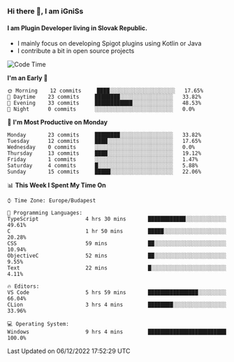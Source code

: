 ### Hi there 👋, I am iGniSs

#### I am Plugin Developer living in Slovak Republic.
- I mainly focus on developing Spigot plugins using Kotlin or Java
- I contribute a bit in open source projects

<!--START_SECTION:waka-->
![Code Time](http://img.shields.io/badge/Code%20Time-975%20hrs%2058%20mins-blue)

**I'm an Early 🐤** 

```text
🌞 Morning    12 commits     ████░░░░░░░░░░░░░░░░░░░░░   17.65% 
🌆 Daytime    23 commits     ████████░░░░░░░░░░░░░░░░░   33.82% 
🌃 Evening    33 commits     ████████████░░░░░░░░░░░░░   48.53% 
🌙 Night      0 commits      ░░░░░░░░░░░░░░░░░░░░░░░░░   0.0%

```
📅 **I'm Most Productive on Monday** 

```text
Monday       23 commits     ████████░░░░░░░░░░░░░░░░░   33.82% 
Tuesday      12 commits     ████░░░░░░░░░░░░░░░░░░░░░   17.65% 
Wednesday    0 commits      ░░░░░░░░░░░░░░░░░░░░░░░░░   0.0% 
Thursday     13 commits     ████░░░░░░░░░░░░░░░░░░░░░   19.12% 
Friday       1 commits      ░░░░░░░░░░░░░░░░░░░░░░░░░   1.47% 
Saturday     4 commits      █░░░░░░░░░░░░░░░░░░░░░░░░   5.88% 
Sunday       15 commits     █████░░░░░░░░░░░░░░░░░░░░   22.06%

```


📊 **This Week I Spent My Time On** 

```text
⌚︎ Time Zone: Europe/Budapest

💬 Programming Languages: 
TypeScript               4 hrs 30 mins       ████████████░░░░░░░░░░░░░   49.61% 
C                        1 hr 50 mins        █████░░░░░░░░░░░░░░░░░░░░   20.28% 
CSS                      59 mins             ██░░░░░░░░░░░░░░░░░░░░░░░   10.94% 
ObjectiveC               52 mins             ██░░░░░░░░░░░░░░░░░░░░░░░   9.55% 
Text                     22 mins             █░░░░░░░░░░░░░░░░░░░░░░░░   4.11%

🔥 Editors: 
VS Code                  5 hrs 59 mins       ████████████████░░░░░░░░░   66.04% 
CLion                    3 hrs 4 mins        ████████░░░░░░░░░░░░░░░░░   33.96%

💻 Operating System: 
Windows                  9 hrs 4 mins        █████████████████████████   100.0%

```


 Last Updated on 06/12/2022 17:52:29 UTC
<!--END_SECTION:waka-->